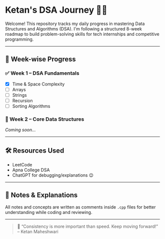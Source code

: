 # Ketan's DSA Journey 🧠🚀

Welcome! This repository tracks my daily progress in mastering Data Structures and Algorithms (DSA). I'm following a structured 8-week roadmap to build problem-solving skills for tech internships and competitive programming.

---

## 📅 Week-wise Progress

### ✅ Week 1 – DSA Fundamentals
- [x] Time & Space Complexity
- [ ] Arrays
- [ ] Strings
- [ ] Recursion
- [ ] Sorting Algorithms

### 📌 Week 2 – Core Data Structures
_Coming soon..._

---

## 🛠️ Resources Used
- LeetCode
- Apna College DSA
- ChatGPT for debugging/explanations 😉

---

## 🔖 Notes & Explanations
All notes and concepts are written as comments inside `.cpp` files for better understanding while coding and reviewing.


---

> 💬 “Consistency is more important than speed. Keep moving forward!” – Ketan Maheshwari
